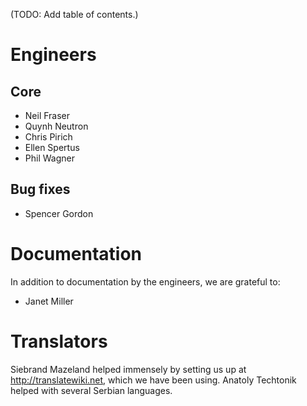 (TODO: Add table of contents.)
# Engineers

## Core
  * Neil Fraser
  * Quynh Neutron
  * Chris Pirich
  * Ellen Spertus
  * Phil Wagner

## Bug fixes
  * Spencer Gordon

# Documentation

In addition to documentation by the engineers, we are grateful to:

  * Janet Miller

# Translators

Siebrand Mazeland helped immensely by setting us up at http://translatewiki.net, which we have been using.  Anatoly Techtonik helped with several Serbian languages.  